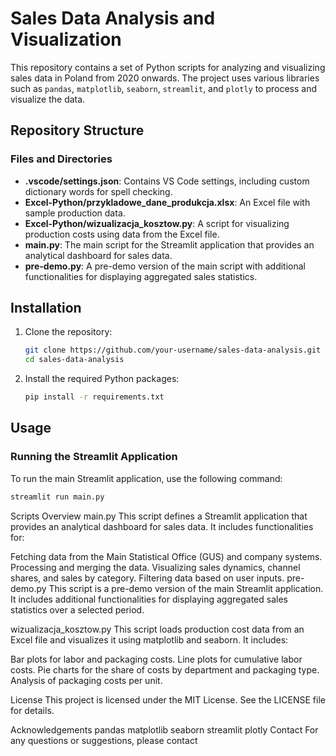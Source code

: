 # Sales Data Analysis and Visualization

This repository contains a set of Python scripts for analyzing and visualizing sales data in Poland from 2020 onwards. The project uses various libraries such as `pandas`, `matplotlib`, `seaborn`, `streamlit`, and `plotly` to process and visualize the data.

## Repository Structure

### Files and Directories

- **.vscode/settings.json**: Contains VS Code settings, including custom dictionary words for spell checking.
- **Excel-Python/przykladowe_dane_produkcja.xlsx**: An Excel file with sample production data.
- **Excel-Python/wizualizacja_kosztow.py**: A script for visualizing production costs using data from the Excel file.
- **main.py**: The main script for the Streamlit application that provides an analytical dashboard for sales data.
- **pre-demo.py**: A pre-demo version of the main script with additional functionalities for displaying aggregated sales statistics.

## Installation

1. Clone the repository:
    ```sh
    git clone https://github.com/your-username/sales-data-analysis.git
    cd sales-data-analysis
    ```

2. Install the required Python packages:
    ```sh
    pip install -r requirements.txt
    ```

## Usage

### Running the Streamlit Application

To run the main Streamlit application, use the following command:
```sh
streamlit run main.py
```
Scripts Overview
main.py
This script defines a Streamlit application that provides an analytical dashboard for sales data. It includes functionalities for:

Fetching data from the Main Statistical Office (GUS) and company systems.
Processing and merging the data.
Visualizing sales dynamics, channel shares, and sales by category.
Filtering data based on user inputs.
pre-demo.py
This script is a pre-demo version of the main Streamlit application. It includes additional functionalities for displaying aggregated sales statistics over a selected period.

wizualizacja_kosztow.py
This script loads production cost data from an Excel file and visualizes it using matplotlib and seaborn. It includes:

Bar plots for labor and packaging costs.
Line plots for cumulative labor costs.
Pie charts for the share of costs by department and packaging type.
Analysis of packaging costs per unit.

License
This project is licensed under the MIT License. See the LICENSE file for details.

Acknowledgements
pandas
matplotlib
seaborn
streamlit
plotly
Contact
For any questions or suggestions, please contact